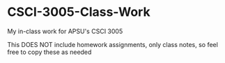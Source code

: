 # CSCI-3005-Class-Work
My in-class work for APSU's CSCI 3005

This DOES NOT include homework assignments, only class notes, so feel free to copy these as needed
